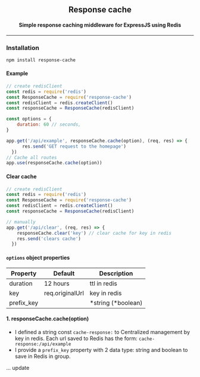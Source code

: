 <p align="center">
    <h2 align="center">Response cache</h2>
    <h4 align="center">Simple response caching middleware for ExpressJS using Redis</h4>
</p>

---



### Installation

```bash
npm install response-cache
```

#### Example
```js
// create redisClient
const redis = require('redis')
const ResponseCache = require('response-cache')
const redisClient = redis.createClient()
const responseCache = ResponseCache(redisClient)

const options = {
	duration: 60 // seconds,
}

app.get('/api/example', responseCache.cache(option), (req, res) => {
	  res.send('GET request to the homepage')
  })
// Cache all routes
app.use(responseCache.cache(option))
```
#### Clear cache
```js
// create redisClient
const redis = require('redis')
const ResponseCache = require('response-cache')
const redisClient = redis.createClient()
const responseCache = ResponseCache(redisClient)

// manually
app.get('/api/clear', (req, res) => {
	responseCache.clear('key') // clear cache for key in redis
	res.send('clears cache')
  })  
```


#### `options` object properties

| Property                   | Default   | Description                                                                                                                                                                                                                                                                                                                                                                                                                                                                                                                                                                   |
| -------------------------- | --------- | ----------------------------------------------------------------------------------------------------------------------------------------------------------------------------------------------------------------------------------------------------------------------------------------------------------------------------------------------------------------------------------------------------------------------------------------------------------------------------------------------------------------------------------------------------------------------------- |
| duration                       | 12 hours| ttl in redis                                                                                                                                                                                                                                                                                                                                                                                                                                                                                                                                                |
| key                       | req.originalUrl      | key in redis                                                                                                                                                                                                                                                                                                                                                                                                                                                                                                                                                      |
| prefix_key                       |      | *string (*boolean)                                                                                                                                                                                                                                                                                                                                                                                   |

#### 1. responseCache.cache(option)
* I defined a string const `cache-response:` to Centralized management by key in redis. Each url saved to Redis has the form: `cache-response:/api/example`
* I provide a `prefix_key` property with 2 data type: string and boolean to save in Redis in group.


... update

